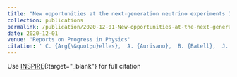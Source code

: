 ```yaml
---
title: "New opportunities at the next-generation neutrino experiments I: BSM neutrino physics and dark matter"
collection: publications
permalink: /publication/2020-12-01-New-opportunities-at-the-next-generation-neutrino-experiments-I-BSM-neutrino-physics-and-dark-matter
date: 2020-12-01
venue: 'Reports on Progress in Physics'
citation: ' C. {Arg{\&quot;u}elles},  A. {Aurisano},  B. {Batell},  J. {Berger},  M. {Bishai},  T. {Boschi},  N. {Byrnes},  A. {Chatterjee},  A. {Chodos},  T. {Coan},  Y. {Cui},  A. {de Gouv{\^e}a},  P. {Denton},  A. {De Roeck},  W. {Flanagan},  D. {Forero},  R. {Gandrajula},  A. {Hatzikoutelis},  M. {Hostert},  B. {Jones},  B. {Kayser},  K. {Kelly},  D. {Kim},  J. {Kopp},  A. {Kubik},  K. {Lang},  I. {Lepetic},  P. {Machado},  C. {Moura},  F. {Olness},  J. {Park},  S. {Pascoli},  S. {Prakash},  L. {Rogers},  I. {Safa},  A. {Schneider},  K. {Scholberg},  S. {Shin},  I. {Shoemaker},  G. {Sinev},  B. {Smithers},  A. {Sousa},  Y. {Sui},  V. {Takhistov},  J. {Thomas},  J. {Todd},  Y. {Tsai},  Y. {Tsai},  J. {Yu},  C. {Zhang}, &quot;New opportunities at the next-generation neutrino experiments I: BSM neutrino physics and dark matter.&quot; Reports on Progress in Physics, 2020.'
---
```

Use [INSPIRE](https://inspirehep.net/literature?q=1907.08311){:target="_blank"} for full citation